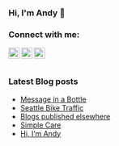 ### Hi, I'm Andy 👋

<!--
**andydvalle/andydvalle** is a ✨ _special_ ✨ repository because its `README.md` (this file) appears on your GitHub profile.

Here are some ideas to get you started:

- 🔭 I’m currently working on ...
- 🌱 I’m currently learning ...
- 👯 I’m looking to collaborate on ...
- 🤔 I’m looking for help with ...
- 💬 Ask me about ...
- 📫 How to reach me: ...
- 😄 Pronouns: ...
- ⚡ Fun fact: ...
-->

### Connect with me:

[<img align="left" alt="codeSTACKr | Twitter" width="22px" src="https://cdn.jsdelivr.net/npm/simple-icons@v3/icons/twitter.svg" />][twitter]
[<img align="left" alt="codeSTACKr | LinkedIn" width="22px" src="https://cdn.jsdelivr.net/npm/simple-icons@v3/icons/linkedin.svg" />][linkedin]
[<img align="left" alt="codeSTACKr | Medium" width="22px" src="https://cdn.jsdelivr.net/npm/simple-icons@v3/icons/medium.svg" />][medium]

<br />
<br />

### Latest Blog posts

<!-- BLOG-POST-LIST:START -->
- [Message in a Bottle](https://medium.com/andy-del-valle-software-engineering-portfolio/message-in-a-bottle-890a7f8757ff?source=rss-c38f99f59e52------2)
- [Seattle Bike Traffic](https://medium.com/andy-del-valle-software-engineering-portfolio/seattle-bike-traffic-40e5ce7c6934?source=rss-c38f99f59e52------2)
- [Blogs published elsewhere](https://medium.com/andy-del-valle-software-engineering-portfolio/blogs-published-elsewhere-27845c948b4b?source=rss-c38f99f59e52------2)
- [Simple Care](https://medium.com/andy-del-valle-software-engineering-portfolio/simple-care-4ecb0d840c08?source=rss-c38f99f59e52------2)
- [Hi, I’m Andy](https://medium.com/andy-del-valle-software-engineering-portfolio/hi-im-andy-425b5e6bedfb?source=rss-c38f99f59e52------2)
<!-- BLOG-POST-LIST:END -->

[twitter]: https://twitter.com/andyofthevalley
[linkedin]: https://www.linkedin.com/in/andydelvalle/
[medium]: https://medium.com/@acdelvalle89
